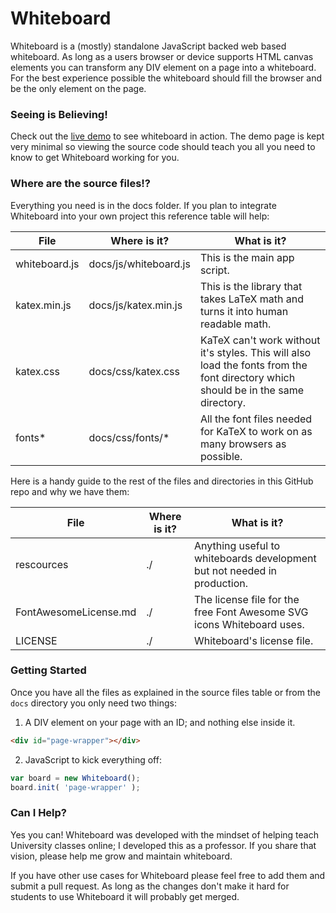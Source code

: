 # Whiteboard
Whiteboard is a (mostly) standalone JavaScript backed web based whiteboard. As long as a users browser or device supports HTML canvas elements you can transform any DIV element on a page into a whiteboard. For the best experience possible the whiteboard should fill the browser and be the only element on the page.

### Seeing is Believing!
Check out the [live demo](https://caboodle-tech.github.io/whiteboard/index.html) to see whiteboard in action. The demo page is kept very minimal so viewing the source code should teach you all you need to know to get Whiteboard working for you.

### Where are the source files!?
Everything you need is in the docs folder. If you plan to integrate Whiteboard into your own project this reference table will help:

File | Where is it? | What is it?
---|---|---
whiteboard.js | docs/js/whiteboard.js | This is the main app script.
katex.min.js | docs/js/katex.min.js | This is the library that takes LaTeX math and turns it into human readable math.
katex.css | docs/css/katex.css | KaTeX can't work without it's styles. This will also load the fonts from the font directory which should be in the same directory.
fonts* | docs/css/fonts/* | All the font files needed for KaTeX to work on as many browsers as possible.

Here is a handy guide to the rest of the files and directories in this GitHub repo and why we have them:

File | Where is it? | What is it?
---|---|---
rescources | ./ | Anything useful to whiteboards development but not needed in production.
FontAwesomeLicense.md | ./ | The license file for the free Font Awesome SVG icons Whiteboard uses.
LICENSE | ./ | Whiteboard's license file.

### Getting Started
Once you have all the files as explained in the source files table or from the `docs` directory you only need two things:

1) A DIV element on your page with an ID; and nothing else inside it.

```html
<div id="page-wrapper"></div>
```

2) JavaScript to kick everything off:

```javascript
var board = new Whiteboard();
board.init( 'page-wrapper' );
```

### Can I Help?
Yes you can! Whiteboard was developed with the mindset of helping teach University classes online; I developed this as a professor. If you share that vision, please help me grow and maintain whiteboard.

If you have other use cases for Whiteboard please feel free to add them and submit a pull request. As long as the changes don't make it hard for students to use Whiteboard it will probably get merged.